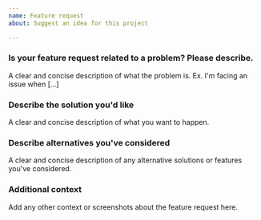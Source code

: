 ```yaml
---
name: Feature request
about: Suggest an idea for this project

---
```


### Is your feature request related to a problem? Please describe.
A clear and concise description of what the problem is. Ex. I'm facing an issue when [...]

### Describe the solution you'd like
A clear and concise description of what you want to happen.

### Describe alternatives you've considered
A clear and concise description of any alternative solutions or features you've considered.

### Additional context
Add any other context or screenshots about the feature request here.
